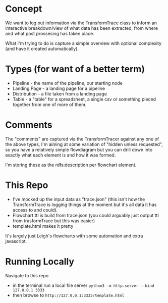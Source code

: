 
# Concept

We want to log out information via the TransformTrace class to inform an interactive breakdown/view of what data has been extracted, from where and what post prossesing has taken place.

What I'm trying to do is capture a simple overview with optional complexity (and have it created automatically).


# Types (for want of a better term)

* Pipeline - the name of the pipeline, our starting node
* Landing Page - a landing page for a pipeline
* Distribution - a file taken from a landing page
* Table - a "table" for a spreadsheet, a single csv or something pieced together from one of more of them.

# Comments

The "comments" are captured via the TransformTracer against any one of the above types, I'm aiming at some variation
of "hidden unless requested", so you have a relatively simple flowdiagram but you can drill down into exactly what
each element is and how it was formed.

I'm storing these as the rdfs:description per flowchart element.

# This Repo

* I've mocked up the input data as "trace.json" (this isn't how the TransformTrace is logging things at the moment but it's all data it has access to and could). 
* Flowchart.ttl is build from trace.json (you could arguably just output ttl from trasformTrace but this was easier)
* template.html makes it pretty

It's largely just Leigh's flowcharts with some automation and extra javascript.

# Running Locally

Navigate to this repo
* in the terminal run a local file server `python3 -m http.server --bind 127.0.0.1 3333`
* then browse to `http://127.0.0.1:3333/template.html`
